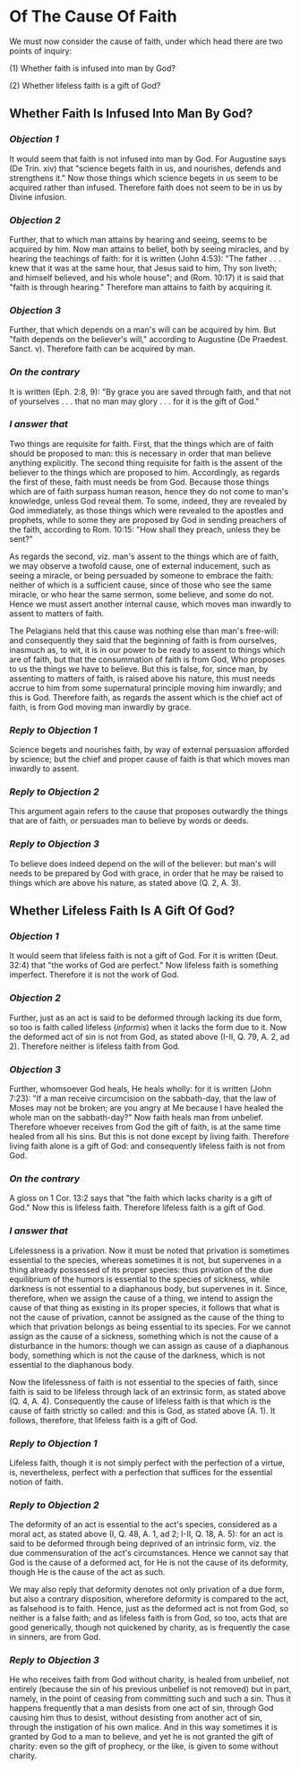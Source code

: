 # Of The Cause Of Faith

We must now consider the cause of faith, under which head there are
two points of inquiry:

(1) Whether faith is infused into man by God?

(2) Whether lifeless faith is a gift of God?


## Whether Faith Is Infused Into Man By God?

### *Objection 1*
It would seem that faith is not infused into man by God.
For Augustine says (De Trin. xiv) that "science begets faith in us,
and nourishes, defends and strengthens it." Now those things which
science begets in us seem to be acquired rather than infused.
Therefore faith does not seem to be in us by Divine infusion.

### *Objection 2*
Further, that to which man attains by hearing and seeing,
seems to be acquired by him. Now man attains to belief, both by
seeing miracles, and by hearing the teachings of faith: for it is
written (John 4:53): "The father . . . knew that it was at the same
hour, that Jesus said to him, Thy son liveth; and himself believed,
and his whole house"; and (Rom. 10:17) it is said that "faith is
through hearing." Therefore man attains to faith by acquiring it.

### *Objection 3*
Further, that which depends on a man's will can be acquired
by him. But "faith depends on the believer's will," according to
Augustine (De Praedest. Sanct. v). Therefore faith can be acquired
by man.

### *On the contrary*
It is written (Eph. 2:8, 9): "By grace you are
saved through faith, and that not of yourselves . . . that no man
may glory . . . for it is the gift of God."

### *I answer that*
Two things are requisite for faith. First, that the
things which are of faith should be proposed to man: this is
necessary in order that man believe anything explicitly. The second
thing requisite for faith is the assent of the believer to the things
which are proposed to him. Accordingly, as regards the first of
these, faith must needs be from God. Because those things which are
of faith surpass human reason, hence they do not come to man's
knowledge, unless God reveal them. To some, indeed, they are revealed
by God immediately, as those things which were revealed to the
apostles and prophets, while to some they are proposed by God in
sending preachers of the faith, according to Rom. 10:15: "How shall
they preach, unless they be sent?"

As regards the second, viz. man's assent to the things which are of
faith, we may observe a twofold cause, one of external inducement,
such as seeing a miracle, or being persuaded by someone to embrace
the faith: neither of which is a sufficient cause, since of those who
see the same miracle, or who hear the same sermon, some believe, and
some do not. Hence we must assert another internal cause, which moves
man inwardly to assent to matters of faith.

The Pelagians held that this cause was nothing else than man's
free-will: and consequently they said that the beginning of faith is
from ourselves, inasmuch as, to wit, it is in our power to be ready
to assent to things which are of faith, but that the consummation of
faith is from God, Who proposes to us the things we have to believe.
But this is false, for, since man, by assenting to matters of faith,
is raised above his nature, this must needs accrue to him from some
supernatural principle moving him inwardly; and this is God.
Therefore faith, as regards the assent which is the chief act of
faith, is from God moving man inwardly by grace.

### *Reply to Objection 1*
Science begets and nourishes faith, by way of
external persuasion afforded by science; but the chief and proper
cause of faith is that which moves man inwardly to assent.

### *Reply to Objection 2*
This argument again refers to the cause that
proposes outwardly the things that are of faith, or persuades man to
believe by words or deeds.

### *Reply to Objection 3*
To believe does indeed depend on the will of the
believer: but man's will needs to be prepared by God with grace, in
order that he may be raised to things which are above his nature, as
stated above (Q. 2, A. 3).

## Whether Lifeless Faith Is A Gift Of God?

### *Objection 1*
It would seem that lifeless faith is not a gift of God.
For it is written (Deut. 32:4) that "the works of God are perfect." Now
lifeless faith is something imperfect. Therefore it is not the work of
God.

### *Objection 2*
Further, just as an act is said to be deformed through
lacking its due form, so too is faith called lifeless (_informis_)
when it lacks the form due to it. Now the deformed act of sin is not
from God, as stated above (I-II, Q. 79, A. 2, ad 2). Therefore
neither is lifeless faith from God.

### *Objection 3*
Further, whomsoever God heals, He heals wholly: for it is
written (John 7:23): "If a man receive circumcision on the
sabbath-day, that the law of Moses may not be broken; are you angry
at Me because I have healed the whole man on the sabbath-day?" Now
faith heals man from unbelief. Therefore whoever receives from God
the gift of faith, is at the same time healed from all his sins. But
this is not done except by living faith. Therefore living faith alone
is a gift of God: and consequently lifeless faith is not from God.

### *On the contrary*
A gloss on 1 Cor. 13:2 says that "the faith which
lacks charity is a gift of God." Now this is lifeless faith.
Therefore lifeless faith is a gift of God.

### *I answer that*
Lifelessness is a privation. Now it must be noted
that privation is sometimes essential to the species, whereas
sometimes it is not, but supervenes in a thing already possessed of
its proper species: thus privation of the due equilibrium of the
humors is essential to the species of sickness, while darkness is not
essential to a diaphanous body, but supervenes in it. Since,
therefore, when we assign the cause of a thing, we intend to assign
the cause of that thing as existing in its proper species, it follows
that what is not the cause of privation, cannot be assigned as the
cause of the thing to which that privation belongs as being essential
to its species. For we cannot assign as the cause of a sickness,
something which is not the cause of a disturbance in the humors:
though we can assign as cause of a diaphanous body, something which
is not the cause of the darkness, which is not essential to the
diaphanous body.

Now the lifelessness of faith is not essential to the species of
faith, since faith is said to be lifeless through lack of an extrinsic
form, as stated above (Q. 4, A. 4). Consequently the cause of lifeless
faith is that which is the cause of faith strictly so called: and this
is God, as stated above (A. 1). It follows, therefore, that
lifeless faith is a gift of God.

### *Reply to Objection 1*
Lifeless faith, though it is not simply perfect with
the perfection of a virtue, is, nevertheless, perfect with a
perfection that suffices for the essential notion of faith.

### *Reply to Objection 2*
The deformity of an act is essential to the act's
species, considered as a moral act, as stated above (I, Q. 48, A. 1,
ad 2; I-II, Q. 18, A. 5): for an act is said to be deformed through
being deprived of an intrinsic form, viz. the due commensuration of
the act's circumstances. Hence we cannot say that God is the cause of
a deformed act, for He is not the cause of its deformity, though He
is the cause of the act as such.

We may also reply that deformity denotes not only privation of a
due form, but also a contrary disposition, wherefore deformity is
compared to the act, as falsehood is to faith. Hence, just as the
deformed act is not from God, so neither is a false faith; and as
lifeless faith is from God, so too, acts that are good generically,
though not quickened by charity, as is frequently the case in
sinners, are from God.

### *Reply to Objection 3*
He who receives faith from God without charity, is
healed from unbelief, not entirely (because the sin of his previous
unbelief is not removed) but in part, namely, in the point of ceasing
from committing such and such a sin. Thus it happens frequently that
a man desists from one act of sin, through God causing him thus to
desist, without desisting from another act of sin, through the
instigation of his own malice. And in this way sometimes it is
granted by God to a man to believe, and yet he is not granted the
gift of charity: even so the gift of prophecy, or the like, is given
to some without charity.

